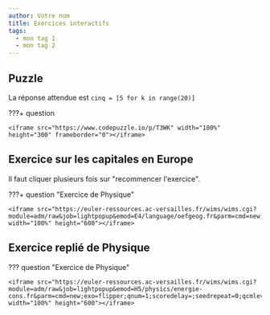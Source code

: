 ```yaml
---
author: Votre nom
title: Exercices interactifs
tags:
  - mon tag 1
  - mon tag 2
---
```


## Puzzle

La réponse attendue est `cinq = [5 for k in range(20)]`

???+ question

    <iframe src="https://www.codepuzzle.io/p/T3WK" width="100%" height="300" frameborder="0"></iframe>

## Exercice sur les capitales en Europe

Il faut cliquer plusieurs fois sur "recommencer l'exercice".

???+ question "Exercice de Physique"

    <iframe src="https://euler-ressources.ac-versailles.fr/wims/wims.cgi?module=adm/raw&job=lightpopup&emod=E4/language/oefgeog.fr&parm=cmd=new;exo=payseurop;qnum=1;scoredelay=;seedrepeat=0;qcmlevel=1&option=noabout" width="100%" height="600"></iframe>

## Exercice replié de Physique

??? question "Exercice de Physique"

    <iframe src="https://euler-ressources.ac-versailles.fr/wims/wims.cgi?module=adm/raw&job=lightpopup&emod=H5/physics/energie-cons.fr&parm=cmd=new;exo=flipper;qnum=1;scoredelay=;seedrepeat=0;qcmlevel=1&option=noabout" width="100%" height="600"></iframe>

